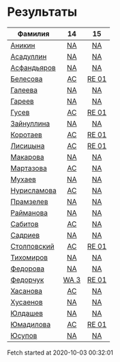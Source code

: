 # Результаты
Фамилия | 14| 15
---|:---:|:---:
[Аникин](Аникин/README.md)  | [NA](Аникин/14.md) | [NA](Аникин/15.md)
[Асадуллин](Асадуллин/README.md)  | [NA](Асадуллин/14.md) | [NA](Асадуллин/15.md)
[Асфандьяров](Асфандьяров/README.md)  | [NA](Асфандьяров/14.md) | [NA](Асфандьяров/15.md)
[Белесова](Белесова/README.md)  | [AC](Белесова/14.md) | [RE 01](Белесова/15.md)
[Галеева](Галеева/README.md)  | [NA](Галеева/14.md) | [NA](Галеева/15.md)
[Гареев](Гареев/README.md)  | [NA](Гареев/14.md) | [NA](Гареев/15.md)
[Гусев](Гусев/README.md)  | [AC](Гусев/14.md) | [RE 01](Гусев/15.md)
[Зайнуллина](Зайнуллина/README.md)  | [NA](Зайнуллина/14.md) | [NA](Зайнуллина/15.md)
[Коротаев](Коротаев/README.md)  | [AC](Коротаев/14.md) | [RE 01](Коротаев/15.md)
[Лисицына](Лисицына/README.md)  | [AC](Лисицына/14.md) | [RE 01](Лисицына/15.md)
[Макарова](Макарова/README.md)  | [NA](Макарова/14.md) | [NA](Макарова/15.md)
[Мартазова](Мартазова/README.md)  | [AC](Мартазова/14.md) | [NA](Мартазова/15.md)
[Мухаев](Мухаев/README.md)  | [NA](Мухаев/14.md) | [NA](Мухаев/15.md)
[Нурисламова](Нурисламова/README.md)  | [AC](Нурисламова/14.md) | [NA](Нурисламова/15.md)
[Прамзелев](Прамзелев/README.md)  | [NA](Прамзелев/14.md) | [NA](Прамзелев/15.md)
[Райманова](Райманова/README.md)  | [NA](Райманова/14.md) | [NA](Райманова/15.md)
[Сабитов](Сабитов/README.md)  | [AC](Сабитов/14.md) | [NA](Сабитов/15.md)
[Садриев](Садриев/README.md)  | [NA](Садриев/14.md) | [NA](Садриев/15.md)
[Столповский](Столповский/README.md)  | [AC](Столповский/14.md) | [RE 01](Столповский/15.md)
[Тихомиров](Тихомиров/README.md)  | [NA](Тихомиров/14.md) | [NA](Тихомиров/15.md)
[Федорова](Федорова/README.md)  | [NA](Федорова/14.md) | [NA](Федорова/15.md)
[Федорчук](Федорчук/README.md)  | [WA 3](Федорчук/14.md) | [RE 01](Федорчук/15.md)
[Хасанова](Хасанова/README.md)  | [AC](Хасанова/14.md) | [NA](Хасанова/15.md)
[Хусаенов](Хусаенов/README.md)  | [NA](Хусаенов/14.md) | [NA](Хусаенов/15.md)
[Юлдашев](Юлдашев/README.md)  | [NA](Юлдашев/14.md) | [NA](Юлдашев/15.md)
[Юмадилова](Юмадилова/README.md)  | [AC](Юмадилова/14.md) | [RE 01](Юмадилова/15.md)
[Юсупов](Юсупов/README.md)  | [NA](Юсупов/14.md) | [NA](Юсупов/15.md)

Fetch started at 2020-10-03 00:32:01
